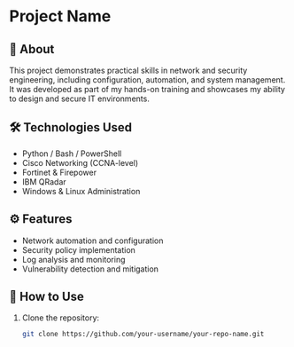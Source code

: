 # Project Name

## 📘 About
This project demonstrates practical skills in network and security engineering, including configuration, automation, and system management.  
It was developed as part of my hands-on training and showcases my ability to design and secure IT environments.

## 🛠️ Technologies Used
- Python / Bash / PowerShell  
- Cisco Networking (CCNA-level)  
- Fortinet & Firepower  
- IBM QRadar  
- Windows & Linux Administration

## ⚙️ Features
- Network automation and configuration
- Security policy implementation
- Log analysis and monitoring
- Vulnerability detection and mitigation

## 🚀 How to Use
1. Clone the repository:
   ```bash
   git clone https://github.com/your-username/your-repo-name.git
